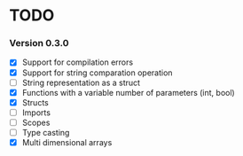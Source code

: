 TODO
=========

### Version 0.3.0

* [X] Support for compilation errors
* [X] Support for string comparation operation
* [ ] String representation as a struct
* [X] Functions with a variable number of parameters (int, bool)
* [X] Structs
* [ ] Imports
* [ ] Scopes
* [ ] Type casting
* [X] Multi dimensional arrays
